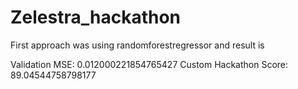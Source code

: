 # Zelestra_hackathon

First approach was using randomforestregressor and result is 

Validation MSE: 0.012000221854765427
Custom Hackathon Score: 89.04544758798177
